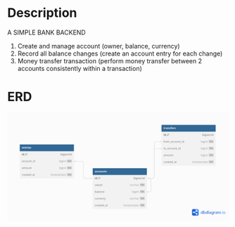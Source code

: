 # Description
A SIMPLE BANK BACKEND
1. Create and manage account (owner, balance, currency)
2. Record all balance changes (create an account entry for each change)
3. Money transfer transaction (perform money transfer between 2 accounts consistently within a transaction)


# ERD
![ERD](./docs/erd.png)